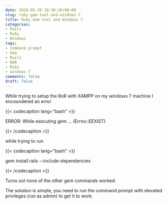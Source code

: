 ```yaml
---
date: 2010-05-30 18:30:26+00:00
slug: ruby-gem-tool-and-windows-7
title: Ruby Gem tool and Windows 7
categories:
- Rails
- Ruby
- Windows
tags:
- command prompt
- Gem
- Rails
- ROR
- Ruby
- windows 7
comments: false
draft: false
---
```


While trying to setup the RoR with XAMPP on my windows 7 machine I encoundered an error

{{< codecaption lang="bash" >}}

ERROR:  While executing gem ... (Errno::EEXIST)

{{< /codecaption >}}

while trying to run

{{< codecaption lang="bash" >}}

gem install rails --include-dependencies

{{< /codecaption >}}


Turns out none of the other gem commands worked.

The solution is simple, you need to run the command prompt with elevated privileges (run as admin) to get it to work.

